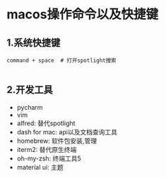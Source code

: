 # macos操作命令以及快捷键

## 1.系统快捷键

```shell
command + space  # 打开spotlight搜索
 
```

## 2.开发工具

- pycharm
- vim
- alfred: 替代spotlight
- dash for mac: api以及文档查询工具
- homebrew: 软件包安装,管理
- iterm2: 替代原生终端
- oh-my-zsh: 终端工具5
- material ui: 主题
 
